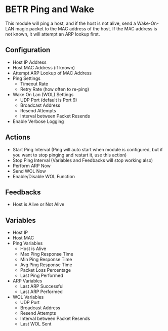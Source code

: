 # BETR Ping and Wake

This module will ping a host, and if the host is not alive, send a Wake-On-LAN magic packet to the MAC address of the host. If the MAC address is not known, it will attempt an ARP lookup first.

## Configuration

- Host IP Address
- Host MAC Address (if known)
- Attempt ARP Lookup of MAC Address
- Ping Settings
  - Timeout Rate
  - Retry Rate (how often to re-ping)
- Wake On Lan (WOL) Settings
  - UDP Port (default is Port 9)
  - Broadcast Address
  - Resend Attempts
  - Interval between Packet Resends
- Enable Verbose Logging

## Actions

- Start Ping Interval (Ping will auto start when module is configured, but if you want to stop pinging and restart it, use this action)
- Stop Ping Interval (Variables and Feedbacks will stop working also)
- Perform ARP Now
- Send WOL Now
- Enable/Disable WOL Function

## Feedbacks

- Host is Alive or Not Alive

## Variables

- Host IP
- Host MAC
- Ping Variables
  - Host is Alive
  - Max Ping Response Time
  - Min Ping Response Time
  - Avg Ping Response Time
  - Packet Loss Percentage
  - Last Ping Performed
- ARP Variables
  - Last ARP Successful
  - Last ARP Performed
- WOL Variables
  - UDP Port
  - Broadcast Address
  - Resend Attempts
  - Interval between Packet Resends
  - Last WOL Sent
